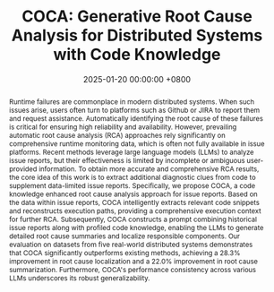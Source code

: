 ---
title:          "COCA: Generative Root Cause Analysis for Distributed Systems with Code Knowledge"
date:           2025-01-20 00:00:00 +0800
selected:       true
pub:            >-
                In 47th IEEE/ACM International Conference on Software Engineering
pub_pre:        >-
                <span class="badge badge-pill badge-custom badge-success">ICSE'25 (CCF A)</span>
# <span class="badge badge-pill badge-custom badge-info">FSE'24</span>
# pub_post:       'Under review.'
# pub_last:       '🏆 <span style="color:red"><b>Best Paper Award</b></span>'
abstract: >-
    Runtime failures are commonplace in modern distributed systems. When such issues arise, users often turn to platforms such as Github or JIRA to report them and request assistance. Automatically identifying the root cause of these failures is critical for ensuring high reliability and availability. However, prevailing automatic root cause analysis (RCA) approaches rely significantly on comprehensive runtime monitoring data, which is often not fully available in issue platforms. Recent methods leverage large language models (LLMs) to analyze issue reports, but their effectiveness is limited by incomplete or ambiguous user-provided information. To obtain more accurate and comprehensive RCA results, the core idea of this work is to extract additional diagnostic clues from code to supplement data-limited issue reports. Specifically, we propose COCA, a code knowledge enhanced root cause analysis approach for issue reports. Based on the data within issue reports, COCA intelligently extracts relevant code snippets and reconstructs execution paths, providing a comprehensive execution context for further RCA. Subsequently,  COCA constructs a prompt combining historical issue reports along with profiled code knowledge, enabling the LLMs to generate detailed root cause summaries and localize responsible components. Our evaluation on datasets from five real-world distributed systems demonstrates that COCA significantly outperforms existing methods, achieving a 28.3% improvement in root cause localization and a 22.0% improvement in root cause summarization. Furthermore, COCA's performance consistency across various LLMs underscores its robust generalizability. 
# cover:          assets/images/covers/Prism-cover.png
authors:
  - Yichen Li
  - Yulun Wu 
  - Jinyang Liu
  - Zhihan Jiang
  - Zhuangbin Chen
  - Guangba Yu†
  - Michael R. Lyu

links:
  Paper: https://yuxiaoba.github.io/files/ICSE25/COCA.pdf
  Project: 
  DOI: https://doi.ieeecomputersociety.org/10.1109/ICSE55347.2025.00234
  BibTex: https://yuxiaoba.github.io/files/ICSE25/coca-bibtex.txt
---
